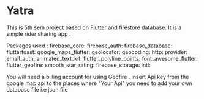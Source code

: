 # Yatra
This is 5th sem project based on Flutter and firestore database. It is a simple rider sharing app .


Packages used :
  firebase_core:
  firebase_auth:
  firebase_database:
  fluttertoast:
  google_maps_flutter:
  geolocator:
  geocoding:
  http:
  provider:
  email_auth:
  animated_text_kit:
  flutter_polyline_points:
  font_awesome_flutter:
  flutter_geofire:
  smooth_star_rating:
  firebase_storage:
  intl:
  
  You will need a billing account for using Geofire . insert Api key from the google map api to the places where "Your Api" you need to add your own database file i.e json file
  
